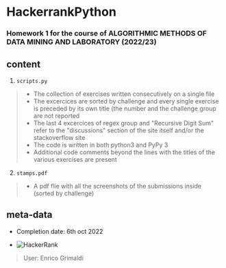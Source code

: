 # HackerrankPython
### Homework 1 for the course of ALGORITHMIC METHODS OF DATA MINING AND LABORATORY (2022/23)

## content

1. `scripts.py`
>- The collection of exercises written consecutively on a single file 
>- The excercices are sorted by challenge and every single exercise is preceded by its own title (the number and the challenge group are not reported
>- The last 4 excercices of regex group and "Recursive Digit Sum" refer to the "discussions" section of the site itself and/or the stackoverflow site 
>- The code is written in both python3 and PyPy 3
>- Additional code comments beyond the lines with the titles of the various exercises are present
2. `stamps.pdf`
>- A pdf flie with all the screenshots of the submissions inside (sorted by challenge)

## meta-data
* Completion date: 6th oct 2022

* ![HackerRank](https://img.shields.io/badge/-Hackerrank-2EC866?style=for-the-badge&logo=HackerRank&logoColor=white) 
 > User: Enrico Grimaldi 
